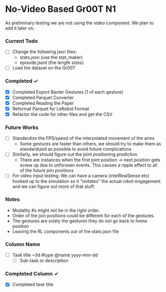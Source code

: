 # No-Video Based Gr00T N1
As preliminary testing we are not using the video component. We plan to add it later on.

### Current Todo
- [ ] Change the following json files:
    - stats.json (use the stat_maker)
    - episode.jsonl (the length sizes)
- [ ] Load the dataset on the Gr00T

### Completed ✓
- [x] Completed Export Baxter Gestures (1 of each gesture)
- [x] Completed Parquet Converter
- [x] Completed Reading the Paper
- [x] Reformat Parquet for LeRobot Format
- [x] Refactor the code for other files and get the CSV

### Future Works
- [ ] Standardize the FPS/speed of the interpolated movement of the arms 
  - Some gestures are faster than others, we should try to make them as standardized as possible to 
        avoid future complications
- [ ] Similarly, we should figure out the joint positioning prediction
    - There are instances when the first joint position -> next position gets screw up due to unforseen events. This causes a ripple 
    effect to all of the future join positions
- [ ] For video input testing: We can have a camera (intelRealSense etc) hooked up to the simulation so it "imitates" the actual robot engagement
    and we can figure out more of that stuff.

### Notes
- Modality #s might not be in the right order.
- Order of the join positions could be different for each of the gestures.
- The gestures are solely the gestures they do not go back to home position
- Leaving the RL components out of the stats.json file


### Column Name
- [ ] Task title ~3d #type @name yyyy-mm-dd  
  - [ ] Sub-task or description  

### Completed Column ✓
- [x] Completed task title  